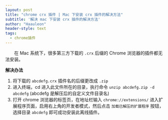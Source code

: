 ```yaml
---
layout: post
title: "chrome crx 插件 | Mac 下安装 crx 插件的解决方法"
subtitle: '解决 mac 下安装 crx 插件的解决方法'
author: "Haauleon"
header-style: text
tags:
  - chrome插件
---     
```


&emsp;&emsp;在 Mac 系统下，很多第三方下载的 `.crx` 后缀的 Chrome 浏览器的插件都无法安装。
<br>   

**解决办法**   
1. 将下载的 `abcdefg.crx` 插件名的后缀更改成 `.zip`     
2. 进入终端，cd 进入此文件所在的目录，执行命令 `unzip abcdefg.zip -d abcdefg` (abcdefg 是解压后的自定义文件目录名)    
3. 打开 chrome 浏览器的标签页，在地址栏输入 `chrome://extensions/` 进入扩展程序页面，启用右上角的开发者模式，然后点击 `加载已解压的扩展程序` 按钮，选择目录 `abcdefg` 即可成功安装此离线插件。